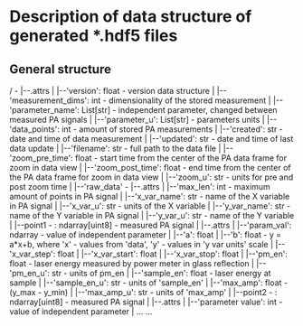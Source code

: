 # Description of data structure of generated *.hdf5 files

## General structure

/ - <root group>
|--.attrs
|  |--'version': float - version data structure
|  |--'measurement_dims': int - dimensionality of the stored measurement
|  |--'parameter_name': List[str] - independent parameter, changed between measured PA signals
|  |--'parameter_u': List[str] - parameters units
|  |--'data_points': int - amount of stored PA measurements
|  |--'created': str - date and time of data measurement
|  |--'updated': str - date and time of last data update
|  |--'filename': str - full path to the data file
|  |--'zoom_pre_time': float - start time from the center of the PA data frame for zoom in data view
|  |--'zoom_post_time': float - end time from the center of the PA data frame for zoom in data view
|  |--'zoom_u': str - units for pre and post zoom time
|
|--'raw_data' - <group>
   |--.attrs
   |  |--'max_len': int - maximum amount of points in PA signal
   |  |--'x_var_name': str - name of the X variable in PA signal
   |  |--'x_var_u': str - units of the X variable
   |  |--'y_var_name': str - name of the Y variable in PA signal
   |  |--'y_var_u': str - name of the Y variable
   |
   |--point1 - <dataset>: ndarray[uint8] - measured PA signal
   |  |--.attrs 
   |    |--'param_val': ndarray - value of independent parameter
   |    |--'a': float
   |    |--'b': float - y = a*x+b, where 'x' - values from 'data', 'y' - values in 'y var units' scale
   |    |--'x_var_step': float
   |    |--'x_var_start': float
   |    |--'x_var_stop': float
   |    |--'pm_en': float - laser energy measured by power meter in glass reflection
   |    |--'pm_en_u': str - units of pm_en
   |    |--'sample_en': float - laser energy at sample
   |    |--'sample_en_u': str - units of 'sample_en'
   |    |--'max_amp': float - (y_max - y_min)
   |    |--'max_amp_u': str - units of 'max_amp'
   |
   |--point2 - <dataset>: ndarray[uint8] - measured PA signal
   |  |--.attrs
   |    |--'parameter value': int - value of independent parameter
   |    ...
   ...
